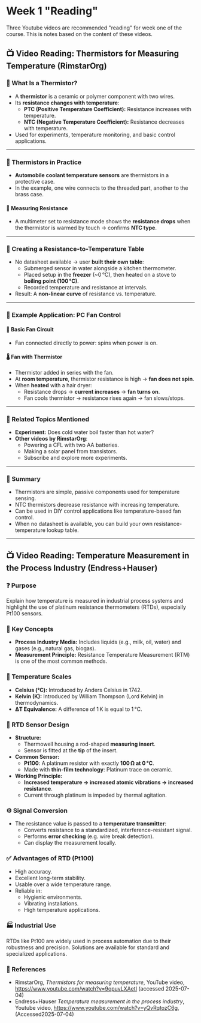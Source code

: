 # Week 1 "Reading"

Three Youtube videos are recommended "reading" for week one of the course. This is notes based on the content of these videos.

## 📺 Video Reading: Thermistors for Measuring Temperature (RimstarOrg)

### 🔧 What Is a Thermistor?

- A **thermistor** is a ceramic or polymer component with two wires.
- Its **resistance changes with temperature**:
  - **PTC (Positive Temperature Coefficient):** Resistance increases with temperature.
  - **NTC (Negative Temperature Coefficient):** Resistance decreases with temperature.
- Used for experiments, temperature monitoring, and basic control applications.

---

### 🚗 Thermistors in Practice

- **Automobile coolant temperature sensors** are thermistors in a protective case.
- In the example, one wire connects to the threaded part, another to the brass case.

#### 📏 Measuring Resistance

- A multimeter set to resistance mode shows the **resistance drops** when the thermistor is warmed by touch → confirms **NTC type**.

---

### 🧪 Creating a Resistance-to-Temperature Table

- No datasheet available → user **built their own table**:
  - Submerged sensor in water alongside a kitchen thermometer.
  - Placed setup in the **freezer** (~0 °C), then heated on a stove to **boiling point (100 °C)**.
  - Recorded temperature and resistance at intervals.
- Result: A **non-linear curve** of resistance vs. temperature.

---

### 🔄 Example Application: PC Fan Control

#### 🔌 Basic Fan Circuit

- Fan connected directly to power: spins when power is on.

#### 🌡️ Fan with Thermistor

- Thermistor added in series with the fan.
- At **room temperature**, thermistor resistance is high → **fan does not spin**.
- When **heated** with a hair dryer:
  - Resistance drops → **current increases** → **fan turns on**.
  - Fan cools thermistor → resistance rises again → fan slows/stops.

---

### 🎥 Related Topics Mentioned

- **Experiment:** Does cold water boil faster than hot water?
- **Other videos by RimstarOrg**:
  - Powering a CFL with two AA batteries.
  - Making a solar panel from transistors.
  - Subscribe and explore more experiments.

---

### 📌 Summary

- Thermistors are simple, passive components used for temperature sensing.
- NTC thermistors decrease resistance with increasing temperature.
- Can be used in DIY control applications like temperature-based fan control.
- When no datasheet is available, you can build your own resistance-temperature lookup table.

---

## 📺 Video Reading: Temperature Measurement in the Process Industry (Endress+Hauser)

### ❓ Purpose

Explain how temperature is measured in industrial process systems and highlight the use of platinum resistance thermometers (RTDs), especially Pt100 sensors.

### 🔧 Key Concepts

- **Process Industry Media:** Includes liquids (e.g., milk, oil, water) and gases (e.g., natural gas, biogas).
- **Measurement Principle:** Resistance Temperature Measurement (RTM) is one of the most common methods.

### 📏 Temperature Scales

- **Celsius (°C):** Introduced by Anders Celsius in 1742.
- **Kelvin (K):** Introduced by William Thompson (Lord Kelvin) in thermodynamics.
- **ΔT Equivalence:** A difference of 1 K is equal to 1 °C.

### 🧪 RTD Sensor Design

- **Structure:**
  - Thermowell housing a rod-shaped **measuring insert**.
  - Sensor is fitted at the **tip** of the insert.
- **Common Sensor:** 
  - **Pt100**: A platinum resistor with exactly **100 Ω at 0 °C**.
  - Made with **thin-film technology**: Platinum trace on ceramic.
- **Working Principle:**
  - **Increased temperature → increased atomic vibrations → increased resistance**.
  - Current through platinum is impeded by thermal agitation.

### ⚙️ Signal Conversion

- The resistance value is passed to a **temperature transmitter**:
  - Converts resistance to a standardized, interference-resistant signal.
  - Performs **error checking** (e.g. wire break detection).
  - Can display the measurement locally.

### ✅ Advantages of RTD (Pt100)

- High accuracy.
- Excellent long-term stability.
- Usable over a wide temperature range.
- Reliable in:
  - Hygienic environments.
  - Vibrating installations.
  - High temperature applications.

### 🏭 Industrial Use

RTDs like Pt100 are widely used in process automation due to their robustness and precision. Solutions are available for standard and specialized applications.


### 🔗 References

- RimstarOrg, *Thermistors for measuring temperature*, YouTube video, https://www.youtube.com/watch?v=9opuvLXAetI (accessed 2025-07-04)
- Endress+Hauser *Temperature measurement in the process industry*, Youtube video, https://www.youtube.com/watch?v=yQvRqtozC6g, (Accessed2025-07-04)
